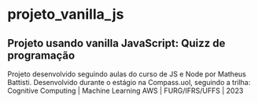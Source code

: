 # projeto_vanilla_js

## Projeto usando vanilla JavaScript: Quizz de programação 

Projeto desenvolvido seguindo aulas do curso de JS e Node por Matheus Battisti.
Desenvolvido durante o estágio na Compass.uol, seguindo a trilha: Cognitive Computing | Machine Learning AWS | FURG/IFRS/UFFS | 2023

